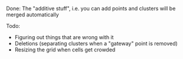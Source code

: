 Done: The "additive stuff", i.e. you can add points and clusters will be merged
automatically

Todo: 
  - Figuring out things that are wrong with it
  - Deletions (separating clusters when a "gateway" point is removed)
  - Resizing the grid when cells get crowded
